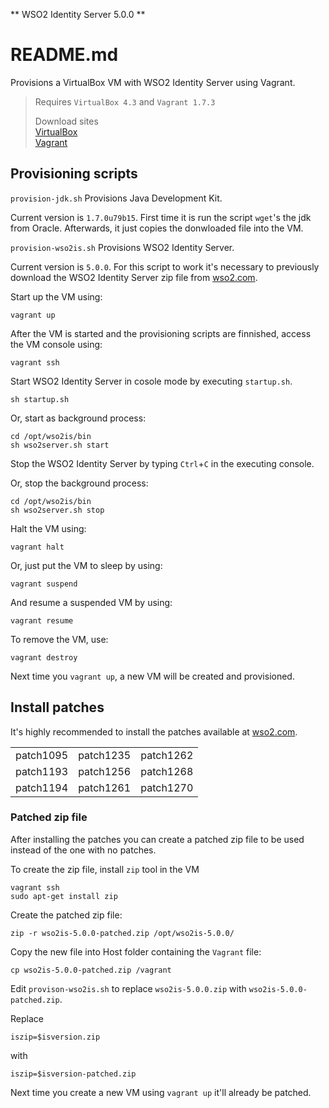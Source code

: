 ** WSO2 Identity Server 5.0.0 **
# README.md
Provisions a VirtualBox VM with WSO2 Identity Server using Vagrant.

> Requires `VirtualBox 4.3` and `Vagrant 1.7.3`
>
> Download sites<br>
> [VirtualBox](https://www.virtualbox.org/wiki/Downloads)<br>
> [Vagrant](http://www.vagrantup.com/downloads.html)

## Provisioning scripts
`provision-jdk.sh` Provisions Java Development Kit.

Current version is `1.7.0u79b15`. First time it is run the script `wget`'s the jdk from Oracle. Afterwards, it just copies the donwloaded file into the VM.

`provision-wso2is.sh` Provisions WSO2 Identity Server.

Current version is `5.0.0`. For this script to work it's necessary to previously download the WSO2 Identity Server zip file from [wso2.com][wso2].

Start up the VM using:

    vagrant up

After the VM is started and the provisioning scripts are finnished, access the VM console using:

    vagrant ssh

Start WSO2 Identity Server in cosole mode by executing `startup.sh`.

    sh startup.sh

Or, start as background process:

    cd /opt/wso2is/bin
    sh wso2server.sh start

Stop the WSO2 Identity Server by typing `Ctrl`+`C` in the executing console.

Or, stop the background process:

    cd /opt/wso2is/bin
    sh wso2server.sh stop

Halt the VM using:

    vagrant halt

Or, just put the VM to sleep by using:

    vagrant suspend

And resume a suspended VM by using:

    vagrant resume

To remove the VM, use:

    vagrant destroy

Next time you `vagrant up`, a new VM will be created and provisioned.


## Install patches
It's highly recommended to install the patches available at [wso2.com][wso2].

<div style="align:center;">
<table style="width:95%;">
  <tbody>
    <tr>
      <td>patch1095</td>
      <td>patch1235</td>
      <td>patch1262</td>
    </tr>
    <tr>
      <td>patch1193</td>
      <td>patch1256</td>
      <td>patch1268</td>
    </tr>
    <tr>
      <td>patch1194</td>
      <td>patch1261</td>
      <td>patch1270</td>
    </tr>
  </tbody>
</table>
</div>

### Patched zip file
After installing the patches you can create a patched zip file to be used instead of the one with no patches.

To create the zip file, install `zip` tool in the VM

    vagrant ssh
    sudo apt-get install zip

Create the patched zip file:

    zip -r wso2is-5.0.0-patched.zip /opt/wso2is-5.0.0/

Copy the new file into Host folder containing the `Vagrant` file:

    cp wso2is-5.0.0-patched.zip /vagrant

Edit `provison-wso2is.sh` to replace `wso2is-5.0.0.zip` with `wso2is-5.0.0-patched.zip`.

Replace

    iszip=$isversion.zip

with

    iszip=$isversion-patched.zip

Next time you create a new VM using `vagrant up` it'll already be patched.

[wso2]: http://wso2.com
